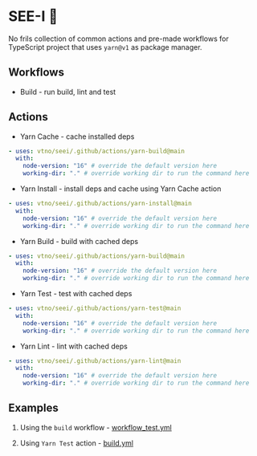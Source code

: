 # SEE-I 👀

No frils collection of common actions and pre-made workflows for TypeScript project that uses `yarn@v1` as package manager.

## Workflows

- Build - run build, lint and test

## Actions

- Yarn Cache - cache installed deps

```yaml
- uses: vtno/seei/.github/actions/yarn-build@main
  with:
    node-version: "16" # override the default version here
    working-dir: "." # override working dir to run the command here
```

- Yarn Install - install deps and cache using Yarn Cache action

```yaml
- uses: vtno/seei/.github/actions/yarn-install@main
  with:
    node-version: "16" # override the default version here
    working-dir: "." # override working dir to run the command here
```

- Yarn Build - build with cached deps

```yaml
- uses: vtno/seei/.github/actions/yarn-build@main
  with:
    node-version: "16" # override the default version here
    working-dir: "." # override working dir to run the command here
```

- Yarn Test - test with cached deps

```yaml
- uses: vtno/seei/.github/actions/yarn-test@main
  with:
    node-version: "16" # override the default version here
    working-dir: "." # override working dir to run the command here
```

- Yarn Lint - lint with cached deps

```yaml
- uses: vtno/seei/.github/actions/yarn-lint@main
  with:
    node-version: "16" # override the default version here
    working-dir: "." # override working dir to run the command here
```

## Examples

1. Using the `build` workflow - [workflow_test.yml](https://github.com/vtno/seei/blob/main/.github/workflows/workflow_test.yml)

2. Using `Yarn Test` action - [build.yml](https://github.com/vtno/seei/blob/main/.github/workflows/build.yml#L42)
